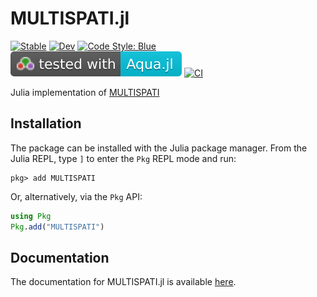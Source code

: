 # MULTISPATI.jl

[![Stable](https://img.shields.io/badge/docs-stable-blue.svg)](https://niklasmueboe.github.io/MULTISPATI.jl/stable)
[![Dev](https://img.shields.io/badge/docs-dev-blue.svg)](https://niklasmueboe.github.io/MULTISPATI.jl/dev)
[![Code Style: Blue](https://img.shields.io/badge/code%20style-blue-4495d1.svg)](https://github.com/invenia/BlueStyle)
[![Aqua QA](https://raw.githubusercontent.com/JuliaTesting/Aqua.jl/master/badge.svg)](https://github.com/JuliaTesting/Aqua.jl)
[![CI](https://github.com/niklasmueboe/MULTISPATI.jl/workflows/CI/badge.svg)](https://github.com/niklasmueboe/MULTISPATI.jl/actions?query=workflows/CI)

Julia implementation of [MULTISPATI](https://doi.org/10.3170/2007-8-18312)

## Installation

The package can be installed with the Julia package manager.
From the Julia REPL, type `]` to enter the `Pkg` REPL mode and run:

```
pkg> add MULTISPATI
```

Or, alternatively, via the `Pkg` API:

```julia
using Pkg
Pkg.add("MULTISPATI")
```

## Documentation

The documentation for MULTISPATI.jl is available [here](https://niklasmueboe.github.io/MULTISPATI.jl/stable).
